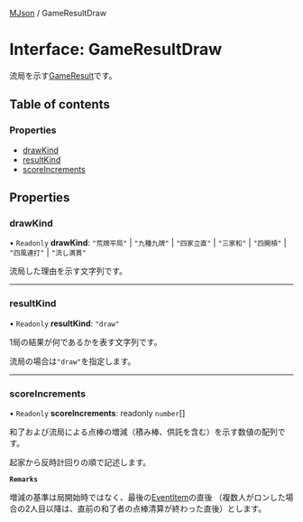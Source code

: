 [MJson](../modules.md) / GameResultDraw

# Interface: GameResultDraw

流局を示す[GameResult](../modules.md#gameresult)です。

## Table of contents

### Properties

- [drawKind](GameResultDraw.md#drawkind)
- [resultKind](GameResultDraw.md#resultkind)
- [scoreIncrements](GameResultDraw.md#scoreincrements)

## Properties

### drawKind

• `Readonly` **drawKind**: ``"荒牌平局"`` \| ``"九種九牌"`` \| ``"四家立直"`` \| ``"三家和"`` \| ``"四開槓"`` \| ``"四風連打"`` \| ``"流し満貫"``

流局した理由を示す文字列です。

___

### resultKind

• `Readonly` **resultKind**: ``"draw"``

1局の結果が何であるかを表す文字列です。

流局の場合は`"draw"`を指定します。

___

### scoreIncrements

• `Readonly` **scoreIncrements**: readonly `number`[]

和了および流局による点棒の増減（積み棒、供託を含む）を示す数値の配列です。

起家から反時計回りの順で記述します。

**`Remarks`**

増減の基準は局開始時ではなく、最後の[EventItem](../modules.md#eventitem)の直後
（複数人がロンした場合の2人目以降は、直前の和了者の点棒清算が終わった直後）とします。
